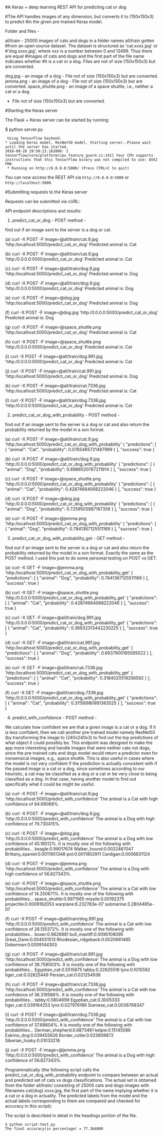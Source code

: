 #A Keras + deep learning REST API for predicting cat or dog

#The API handles images of any dimension, but converts it to (150x150x3) to predict
#in the given pre-trained Keras model.

Folder and files - 

all/train - 25000 images of cats and dogs in a folder names all/train gotten
#from an open source dataset. The dataset is structured as 'cat.xxxx.jpg' or
#'dog.xxxx.jpg', where xxx is a number between 0 and 12499. Thus there are equal
#images of cats and dogs and the first part of the file name indicates whether
#it is a cat or a dog. Files are not of size (150x150x3) but are converted.

dog.jpg - an image of a dog - File not of size (150x150x3) but are converted.
jemma.png - an image of a dog - File not of size (150x150x3) but are converted.
space_shuttle.png - an image of a space shuttle, i.e., neither a cat or a dog
 - File not of size (150x150x3) but are converted.

#Starting the Keras server

The Flask + Keras server can be started by running:

$ python server.py 
```
 Using TensorFlow backend.
* Loading Keras model, ResNet50 model. Starting server..Please wait until the server has started.
2018-09-28 19:50:13.162896: I tensorflow/core/platform/cpu_feature_guard.cc:141] Your CPU supports instructions that this TensorFlow binary was not compiled to use: AVX2 FMA
 * Running on http://0.0.0.0:5000/ (Press CTRL+C to quit)
```

You can now access the REST API via `http://0.0.0.0:5000` or `http://localhost:5000`.


#Submitting requests to the Keras server

Requests can be submitted via cURL:


API endpoint descriptions and results:

1. predict_cat_or_dog - POST method - 

find out if an image sent to the server is a dog or cat.

(a)
curl -X POST -F image=@all/train/cat.9.jpg 'http:/localhost:5000/predict_cat_or_dog'
Predicted animal is: Cat

(b)
curl -X POST -F image=@all/train/cat.9.jpg 'http:/0.0.0.0:5000/predict_cat_or_dog'
Predicted animal is: Cat

(c)
curl -X POST -F image=@all/train/dog.9.jpg 'http:/localhost:5000/predict_cat_or_dog'
Predicted animal is: Dog

(d)
curl -X POST -F image=@all/train/dog.9.jpg 'http:/0.0.0.0:5000/predict_cat_or_dog'
Predicted animal is: Dog

(e) 
curl -X POST -F image=@dog.jpg 'http:/localhost:5000/predict_cat_or_dog'
Predicted animal is: Dog

(f)
curl -X POST -F image=@dog.jpg 'http:/0.0.0.0:5000/predict_cat_or_dog'
Predicted animal is: Dog

(g)
curl -X POST -F image=@space_shuttle.png 'http:/localhost:5000/predict_cat_or_dog'
Predicted animal is: Cat

(h)
curl -X POST -F image=@space_shuttle.png 'http:/0.0.0.0:5000/predict_cat_or_dog'
Predicted animal is: Cat

(i)
curl -X POST -F image=@all/train/dog.991.jpg 'http:/0.0.0.0:5000/predict_cat_or_dog'
Predicted animal is: Cat

(j)
curl -X POST -F image=@all/train/cat.991.jpg 'http:/localhost:5000/predict_cat_or_dog'
Predicted animal is: Dog

(k)
curl -X POST -F image=@all/train/cat.7336.jpg 'http:/localhost:5000/predict_cat_or_dog'
Predicted animal is: Cat

(l)
curl -X POST -F image=@all/train/dog.7336.jpg 'http:/0.0.0.0:5000/predict_cat_or_dog'
Predicted animal is: Cat





2. predict_cat_or_dog_with_probability - POST method - 

find out if an image sent to the server is a dog or cat and also return the probability returned by the model in a son format.

(a)
curl -X POST -F image=@all/train/cat.9.jpg 'http:/localhost:5000/predict_cat_or_dog_with_probability'
{
  "predictions": [
    {
      "animal": "Cat", 
      "probability": 0.0765465721487999
    }
  ], 
  "success": true
}

(b)
curl -X POST -F image=@all/train/dog.9.jpg 'http:/0.0.0.0:5000/predict_cat_or_dog_with_probability'
{
  "predictions": [
    {
      "animal": "Dog", 
      "probability": 0.8986520767211914
    }
  ], 
  "success": true
}

(c)
curl -X POST -F image=@space_shuttle.png 'http:/0.0.0.0:5000/predict_cat_or_dog_with_probability'
{
  "predictions": [
    {
      "animal": "Cat", 
      "probability": 0.42874664068222046
    }
  ], 
  "success": true
}

(d)
curl -X POST -F image=@dog.jpg 'http:/0.0.0.0:5000/predict_cat_or_dog_with_probability'
{
  "predictions": [
    {
      "animal": "Dog", 
      "probability": 0.7259505987167358
    }
  ], 
  "success": true
}

(e)
curl -X POST -F image=@jemma.png 'http:/localhost:5000/predict_cat_or_dog_with_probability'
{
  "predictions": [
    {
      "animal": "Dog", 
      "probability": 0.7841367125511169
    }
  ], 
  "success": true
}




3. predict_cat_or_dog_with_probability_get - GET method - 

find out if an image sent to the server is a dog or cat and also return the probability returned by the model in a son format. Exactly the same as the POST method. I used this just to do some personal testing on POST vs GET.

(a)
curl -X GET -F image=@jemma.png 'http:/localhost:5000/predict_cat_or_dog_with_probability_get'
{
  "predictions": [
    {
      "animal": "Dog", 
      "probability": 0.7841367125511169
    }
  ], 
  "success": true
}

(b)
curl -X GET -F image=@space_shuttle.png 'http:/0.0.0.0:5000/predict_cat_or_dog_with_probability_get'
{
  "predictions": [
    {
      "animal": "Cat", 
      "probability": 0.42874664068222046
    }
  ], 
  "success": true
}

(c)
curl -X GET -F image=@all/train/dog.991.jpg 'http:/0.0.0.0:5000/predict_cat_or_dog_with_probability_get'
{
  "predictions": [
    {
      "animal": "Cat", 
      "probability": 0.36932313442230225
    }
  ], 
  "success": true
}

(d)
curl -X GET -F image=@all/train/cat.991.jpg 'http:/localhost:5000/predict_cat_or_dog_with_probability_get'
{
  "predictions": [
    {
      "animal": "Dog", 
      "probability": 0.6937900185585022
    }
  ], 
  "success": true
}


(e)
curl -X GET -F image=@all/train/cat.7336.jpg 'http:/localhost:5000/predict_cat_or_dog_with_probability_get'
{
  "predictions": [
    {
      "animal": "Cat", 
      "probability": 0.3184020519256592
    }
  ], 
  "success": true
}

(f)
curl -X GET -F image=@all/train/dog.7336.jpg 'http:/0.0.0.0:5000/predict_cat_or_dog_with_probability_get'
{
  "predictions": [
    {
      "animal": "Cat", 
      "probability": 0.31156980991363525
    }
  ], 
  "success": true
}



4. predict_with_confidence - POST method - 

We calculate how confident we are that a given image is a cat or a dog. If it is less confident, then we call another pre-trained model namely ResNet50 (by transforming the image to (240x240x3) to find out the top predictions of what object it could possibly be. This endpoint was designed to make the app more interesting and handle images that were neither cats not dogs, since the pre-trained cats and dogs model would return a predictor even for nonsensical images, e.g., space shuttle. This is also useful in cases where the model is not very confident if the prediction is actually consistent with if the passed image is a cat or a dog, since sometimes according to our heuristic, a cat may be classified as a dog or a cat or be very close to being classified as a dog. In that case, having another model to find out specifically what it could be might be useful.

(a)
curl -X POST -F image=@all/train/cat.9.jpg 'http:/localhost:5000/predict_with_confidence'
The animal is a Cat with high confidence of 84.69068%.

(b)
curl -X POST -F image=@all/train/dog.9.jpg 'http:/0.0.0.0:5000/predict_with_confidence'
The animal is a Dog with high confidence of 79.730415%.

(c)
curl -X POST -F image=@dog.jpg 'http:/0.0.0.0:5000/predict_with_confidence'
The animal is a Dog with low confidence of 45.19012%.
It is mostly one of the following with probabilities...
beagle:0.99017674
Walker_hound:0.0022487047
Brittany_spaniel:0.0011901348
pot:0.0011802911
Cardigan:0.0006831124

(d)
curl -X POST -F image=@jemma.png 'http:/localhost:5000/predict_with_confidence'
The animal is a Dog with high confidence of 56.827343%.

(e)
curl -X POST -F image=@space_shuttle.png 'http:/localhost:5000/predict_with_confidence'
The animal is a Cat with low confidence of 14.250671%.
It is mostly one of the following with probabilities...
space_shuttle:0.9971565
missile:0.00192375
projectile:0.0009182053
warplane:6.232783e-07
submarine:3.2804485e-07

(f)
curl -X POST -F image=@all/train/dog.991.jpg 'http:/0.0.0.0:5000/predict_with_confidence'
The animal is a Cat with low confidence of 26.135372%.
It is mostly one of the following with probabilities...
boxer:0.9826881
bull_mastiff:0.0090108095
Great_Dane:0.004051513
Rhodesian_ridgeback:0.0020681485
Doberman:0.0009144303

(g)
curl -X POST -F image=@all/train/cat.991.jpg 'http:/localhost:5000/predict_with_confidence'
The animal is a Dog with low confidence of 38.758003%.
It is mostly one of the following with probabilities...
Egyptian_cat:0.5515875
tabby:0.22625516
lynx:0.1015592
tiger_cat:0.02825449
Persian_cat:0.021254938

(h)
curl -X POST -F image=@all/train/cat.7336.jpg 'http:/localhost:5000/predict_with_confidence'
The animal is a Cat with low confidence of 36.319588%.
It is mostly one of the following with probabilities...
tabby:0.5804699
Egyptian_cat:0.3005333
tiger_cat:0.039164253
lynx:0.027976166
Siamese_cat:0.0036768347

(i)
curl -X POST -F image=@all/train/dog.7336.jpg 'http:/0.0.0.0:5000/predict_with_confidence'
The animal is a Cat with low confidence of 37.68604%.
It is mostly one of the following with probabilities...
German_shepherd:0.6873461
kelpie:0.15145586
Eskimo_dog:0.039455626
Border_collie:0.023808872
Siberian_husky:0.01033218

(j)
curl -X POST -F image=@jemma.png 'http:/0.0.0.0:5000/predict_with_confidence'
The animal is a Dog with high confidence of 56.827343%.





Programmatically (the following script calls the predict_cat_or_dog_with_probability endpoint to compare between an actual and predicted set of cats vs dogs classifications. The actual set is obtained from the folder all/train/ consisting of 25000 cats and dogs images with filenames cat{dog}.xxxx.jpg, the first part of the name implying whether it 
is a cat or a dog in actuality. The predicted labels from the model and the actual labels corresponding to them are compared and checked for accuracy in this script):

The script is described in detail in the headings portion of the file.

```
$ python script-test.py 
The final accuracy(in percentage) = 77.364000
```